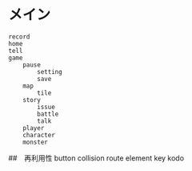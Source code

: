 # メイン
    record
    home
    tell
    game
        pause
            setting
            save
        map
            tile
        story
            issue
            battle
            talk
        player
        character
        monster


##　再利用性
    button
    collision
    route
    element
        key
        kodo